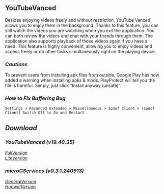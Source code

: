 ## YouTubeVanced
Besides enjoying videos freely and without restriction, YouTube Vanced allows you to enjoy them in the background. Thanks to this feature, you can still watch the videos you are watching when you exit the application. You can both review the videos and chat with your friends through them. The application also supports playback of those videos again if you have a need. This feature is highly convenient, allowing you to enjoy videos and access freely or do other tasks simultaneously right on the playing device.

### *Cautions*
To prevent users from installing apk files from outside, Google Play has now added a warning when installing apks & mods. PlayProtect will tell you the file is harmful. Simply, just click “Install anyway (unsafe)”.

### *How to Fix Buffering Bug*
`Settings > Revanced Extended > Miscellaneous > Spoof Client > (Spoof Client) Switch Off to On and Restart`

## *Download*

### *YouTubeVanced (v19.40.35)*
[*FullVersion*](https://github.com/dekthaiinchina/YouTubeVanced/releases/download/v0.1/com.android.youtube.vanced-194035.apk)
<br />
[*LiteVersion*](https://github.com/dekthaiinchina/YouTubeVanced/releases/download/v0.1/com.android.youtube.vanced-194035-lite.apk)

### *microGServices (v0.3.1.240913)*
[*GeneralVersion*](https://github.com/dekthaiinchina/YouTubeVanced/releases/download/v0.1/com.google.android.gms-240913002.apk)
<br />
[*HuaweiVersion*](https://github.com/dekthaiinchina/YouTubeVanced/releases/download/v0.1/com.google.android.gms-240913002-hw.apk)
